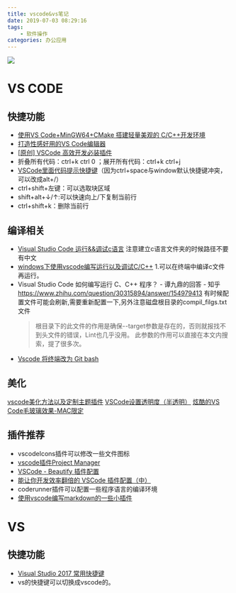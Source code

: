 ```yaml
---
title: vscode&vs笔记
date: 2019-07-03 08:29:16
tags:
    - 软件操作
categories: 办公应用
---
```


![](https://timgsa.baidu.com/timg?image&quality=80&size=b9999_10000&sec=1562177929398&di=b085b2cfb86c959174b923b22ac0181f&imgtype=0&src=http%3A%2F%2Fpic.rmb.bdstatic.com%2Ffcd9555bd33f379035bcc05e71be30d2.jpeg)

<!-- more -->

# VS CODE
## 快捷功能
* [使用VS Code+MinGW64+CMake 搭建轻量美观的 C/C++开发环境](https://www.bilibili.com/video/av18436497?from=search&seid=9743509495250818422)
* [打造性感好用的VS Code编辑器](https://michael728.github.io/2018/10/28/tools-vscode/)
* [[原创] VSCode 高效开发必装插件](http://devopen.club/course/vscode)
* 折叠所有代码：ctrl+k ctrl 0 ；展开所有代码：ctrl+k ctrl+j
* [VSCode里面代码提示快捷键](https://www.jianshu.com/p/3a278e15adbc)（因为ctrl+space与window默认快捷键冲突，可以改成alt+/）
* ctrl+shift+左键：可以选取块区域
* shift+alt+↓/↑:可以快速向上/下复制当前行
* ctrl+shift+k：删除当前行


## 编译相关
* [Visual Studio Code 运行&&调试c语言](https://www.jianshu.com/p/b7cc0e36cd5f)
注意建立c语言文件夹的时候路径不要有中文
* [windows下使用vscode编写运行以及调试C/C++](https://www.cnblogs.com/TAMING/articles/8560253.html)
  1.可以在终端中编译c文件再运行。
* Visual Studio Code 如何编写运行 C、C++ 程序？ - 谭九鼎的回答 - 知乎
https://www.zhihu.com/question/30315894/answer/154979413
  有时候配置文件可能会刷新,需要重新配置一下,另外注意磁盘根目录的compil_filgs.txt文件
  >根目录下的此文件的作用是确保--target参数是存在的，否则就报找不到头文件的错误，Lint也几乎没用。 此参数的作用可以直接在本文内搜索，提了很多次。
* [Vscode 将终端改为 Git bash](https://www.jianshu.com/p/efa734089206)


## 美化
[vscode美化方法以及定制主题插件](https://www.cnblogs.com/TAMING/p/9766377.html)
[VSCode设置透明度（半透明）](https://blog.csdn.net/mbest6/article/details/90581507)
[炫酷的VS Code毛玻璃效果-MAC限定](https://www.jianshu.com/p/25fecde188d4)

## 插件推荐
* vscodeIcons插件可以修改一些文件图标
* [vscode插件Project Manager](https://www.jianshu.com/p/b11532b91414)
* [VSCode - Beautify 插件配置](https://www.jianshu.com/p/34ad34528549)
* [能让你开发效率翻倍的 VSCode 插件配置（中）](https://juejin.im/post/5ad13d8a6fb9a028ce7c0721)
* coderunner插件可以配置一些程序语言的编译环境
* [使用vscode编写markdown的一些小插件](https://www.jianshu.com/p/9f13e971fe6b)

# VS

## 快捷功能

* [Visual Studio 2017 常用快捷键](https://www.cnblogs.com/happyzwt/p/7769129.html)
* vs的快捷键可以切换成vscode的。